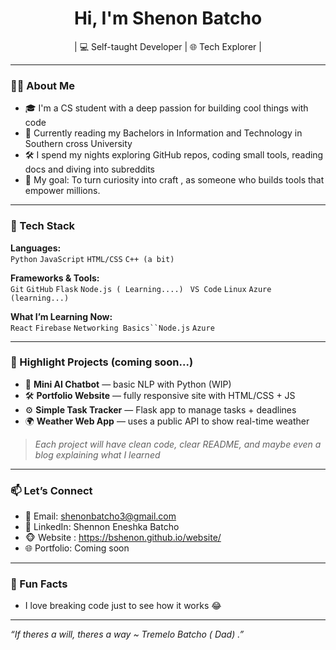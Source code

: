 <h1 align="center">Hi, I'm Shenon Batcho</h1>
<p align="center">| 💻 Self-taught Developer | 🌐 Tech Explorer |  </p>

---

### 🙋‍♂️ About Me
- 🎓 I'm a CS student with a deep passion for building cool things with code
- 🌱 Currently reading my Bachelors in Information and Technology in Southern cross University
- 🛠️ I spend my nights exploring GitHub repos, coding small tools, reading docs and diving into subreddits 
- 🎯 My goal: To turn curiosity into craft , as someone who builds tools that empower millions.

---

### 💼 Tech Stack
**Languages:**  
`Python` `JavaScript` `HTML/CSS` `C++ (a bit)`

**Frameworks & Tools:**  
`Git` `GitHub` `Flask` `Node.js ( Learning....) ` `VS Code` `Linux` `Azure (learning...)`

**What I’m Learning Now:**  
`React` `Firebase` `Networking Basics``Node.js` `Azure `


---

### 📌 Highlight Projects (coming soon...)
- 🧠 **Mini AI Chatbot** — basic NLP with Python (WIP)
- 🛠️ **Portfolio Website** — fully responsive site with HTML/CSS + JS
- ⚙️ **Simple Task Tracker** — Flask app to manage tasks + deadlines
- 🌍 **Weather Web App** — uses a public API to show real-time weather

> *Each project will have clean code, clear README, and maybe even a blog explaining what I learned*

---

### 📫 Let’s Connect
- 📧 Email: shenonbatcho3@gmail.com
- 🔗 LinkedIn: Shennon Eneshka Batcho
- 🐵 Website : https://bshenon.github.io/website/
- 🌐 Portfolio: Coming soon 

---

### 🧠 Fun Facts
- I love breaking code just to see how it works 😂

---

_“If theres a will, theres a way  ~ Tremelo Batcho ( Dad) .”_
